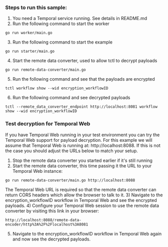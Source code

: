 ### Steps to run this sample:

1) You need a Temporal service running. See details in README.md
2) Run the following command to start the worker
```
go run worker/main.go
```
3) Run the following command to start the example
```
go run starter/main.go
```
4) Start the remote data converter, used to allow tctl to decrypt payloads
```
go run remote-data-converter/main.go
```
5) Run the following command and see that the payloads are encrypted
```
tctl workflow show --wid encryption_workflowID
```
6) Run the following command and see decrypted payloads
```
tctl --remote_data_converter_endpoint http://localhost:8081 workflow show --wid encryption_workflowID
```

### Test decryption for Temporal Web 

If you have Temporal Web running in your test environment you can try the Temporal Web support for payload decryption.
For this example we will assume that Temporal Web is running at: http://localhost:8088.
If this is not the case you should adjust the URLs below to match your setup.
1) Stop the remote data converter you started earlier if it's still running
2) Start the remote data converter, this time passing it the URL to your Temporal Web instance:
```
go run remote-data-converter/main.go http://localhost:8088
```
The Temporal Web URL is required so that the remote data converter can return CORS headers which allow the browser to talk to it.
3) Navigate to the encryption_workflowID workflow in Temporal Web and see the encrypted payloads.
4) Configure your Temporal Web session to use the remote data converter by visiting this link in your browser:
```
http://localhost:8088/remote-data-encoder/http%3A%2F%2Flocalhost%3A8081
```
5) Navigate to the encryption_workflowID workflow in Temporal Web again and now see the decrypted payloads.